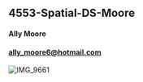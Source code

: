 ## 4553-Spatial-DS-Moore
#### Ally Moore
#### ally_moore6@hotmail.com
![IMG_9661](https://user-images.githubusercontent.com/54778376/151890948-bbc681f6-2a26-4d00-9424-d27307e11ce4.JPG)
